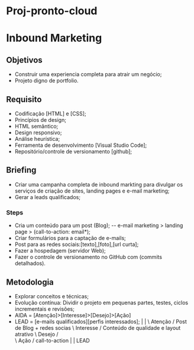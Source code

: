 # Proj-pronto-cloud

# Inbound Marketing 

## Objetivos
- Construir uma experiencia completa para atrair um negócio;
- Projeto digno de portfolio.

## Requisito
- Codificação [HTML] e [CSS];
- Princípios de design;
- HTML semântico;
- Design responsivo;
- Análise heurística;
- Ferramenta de desenvolvimento [Visual Studio Code];
- Repositório/controle de versionamento [github];

## Briefing
- Criar uma campanha completa de inbound markting para divulgar os serviços de criação de sites, landing pages e e-mail marketing;
- Gerar a leads qualificados;

### Steps
- Cria um conteúdo para um post (Blog);
-- e-mail marketing > landing page > (call-to-action: email*);
- Criar formulários para a captação de e-mails;
- Post para as redes sociais:[texto],[foto],[url curta];
- Fazer a hospedagem (servidor Web);
- Fazer o controle de versionamento no GitHub com (commits detalhados).

## Metodologia
- Explorar conceitos e técnicas;
- Evolução contínua: Dividir o projeto em pequenas partes, testes, ciclos incrementais e revisões;
- AIDA = [Atenção]>[Interesse]>[Desejo]>[Ação]
- LEAD = [e-mails qualificados][perfis interessados];
|             |
\   Atenção   / Post de Blog + redes socias
 \ Interesse /	Conteúdo de qualidade e layout atrativo
  \ Desejo  /	
   \ Ação  /	call-to-action
    |     |
     LEAD	